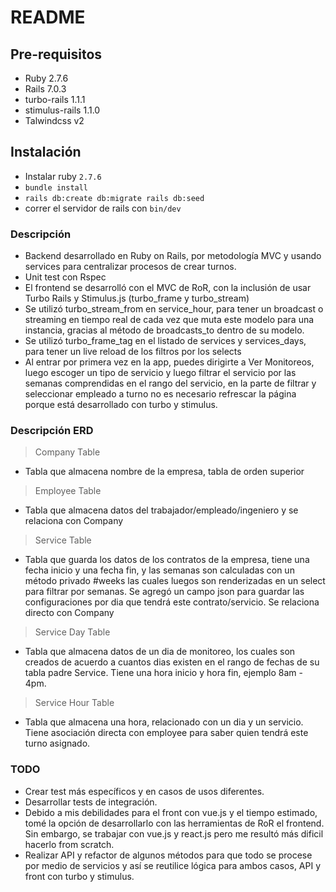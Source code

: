# README
## Pre-requisitos

- Ruby 2.7.6
- Rails 7.0.3
- turbo-rails 1.1.1
- stimulus-rails 1.1.0
- Talwindcss v2

## Instalación
- Instalar ruby `2.7.6`
- `bundle install`
- `rails db:create db:migrate rails db:seed`
- correr el servidor de rails con `bin/dev`

### Descripción
* Backend desarrollado en Ruby on Rails, por metodología MVC y usando services para centralizar procesos de crear turnos.
* Unit test con Rspec
* El frontend se desarrolló con el MVC de RoR, con la inclusión de usar Turbo Rails y Stimulus.js (turbo_frame y turbo_stream)
* Se utilizó turbo_stream_from en service_hour, para tener un broadcast o streaming en tiempo real de cada vez que muta este modelo para una instancia, gracias al método de broadcasts_to dentro de su modelo.
* Se utilizó turbo_frame_tag en el listado de services y services_days, para tener un live reload de los filtros por los selects
* Al entrar por primera vez en la app, puedes dirigirte a Ver Monitoreos, luego escoger un tipo de servicio y luego filtrar el servicio por las semanas comprendidas en el rango del servicio, en la parte de filtrar y seleccionar empleado a turno no es necesario refrescar la página porque está desarrollado con turbo y stimulus.

### Descripción ERD
> Company Table
* Tabla que almacena nombre de la empresa, tabla de orden superior

> Employee Table
* Tabla que almacena datos del trabajador/empleado/ingeniero y se relaciona con Company

> Service Table
* Tabla que guarda los datos de los contratos de la empresa, tiene una fecha inicio y una fecha fin, y las semanas son calculadas con un método privado #weeks las cuales luegos son renderizadas en un select para filtrar por semanas. Se agregó un campo json para guardar las configuraciones por dia que tendrá este contrato/servicio. Se relaciona directo con Company

> Service Day Table
* Tabla que almacena datos de un dia de monitoreo, los cuales son creados de acuerdo a cuantos dias existen en el rango de fechas de su tabla padre Service. Tiene una hora inicio y hora fin, ejemplo 8am - 4pm.

> Service Hour Table
* Tabla que almacena una hora, relacionado con un dia y un servicio. Tiene asociación directa con employee para saber quien tendrá este turno asignado.

### TODO

* Crear test más específicos y en casos de usos diferentes.
* Desarrollar tests de integración.
* Debido a mis debilidades para el front con vue.js y el tiempo estimado, tomé la opción de desarrollarlo con las herramientas de RoR el frontend. Sin embargo, se trabajar con vue.js y react.js pero me resultó más dificil hacerlo from scratch.
* Realizar API y refactor de algunos métodos para que todo se procese por medio de servicios y así se reutilice lógica para ambos casos, API y front con turbo y stimulus.
